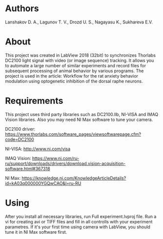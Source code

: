 # Authors
Lanshakov D. A., Lagunov T. V., Drozd U. S., Nagayasu K., Sukhareva E.V.

# About
This project was created in LabView 2018 (32bit) to synchronizes Thorlabs DC2100 light signal with video (or image sequence) tracking. It allows you to automate a large number of similar experiments and record files for subsequent processing of animal behavior by various programs. The project is used in the article: Workflow for the rat anxiety behavior modulation using optogenetic inhibition  of the  dorsal raphe neurons.

# Requirements
This project uses third party libraries such as DC2100.llb, NI-VISA and IMAQ Vision libraries. Also you may need NI Max software to tune your camera.

DC2100 driver: https://www.thorlabs.com/software_pages/viewsoftwarepage.cfm?code=DC2100

NI-VISA: http://www.ni.com/visa

IMAQ Vision: https://www.ni.com/ru-ru/support/downloads/drivers/download.vision-acquisition-software.html#367318

NI Max: https://knowledge.ni.com/KnowledgeArticleDetails?id=kA03q000000YGQwCAO&l=ru-RU

# Using
After you install all necessary libraries, run Full experiment.lvproj file. Run a vi for creating avi or TIFF files and fill in all controlls with your experiment parametres. If it's your first time using camera with LabView, you should tune it in NI Max software first.
